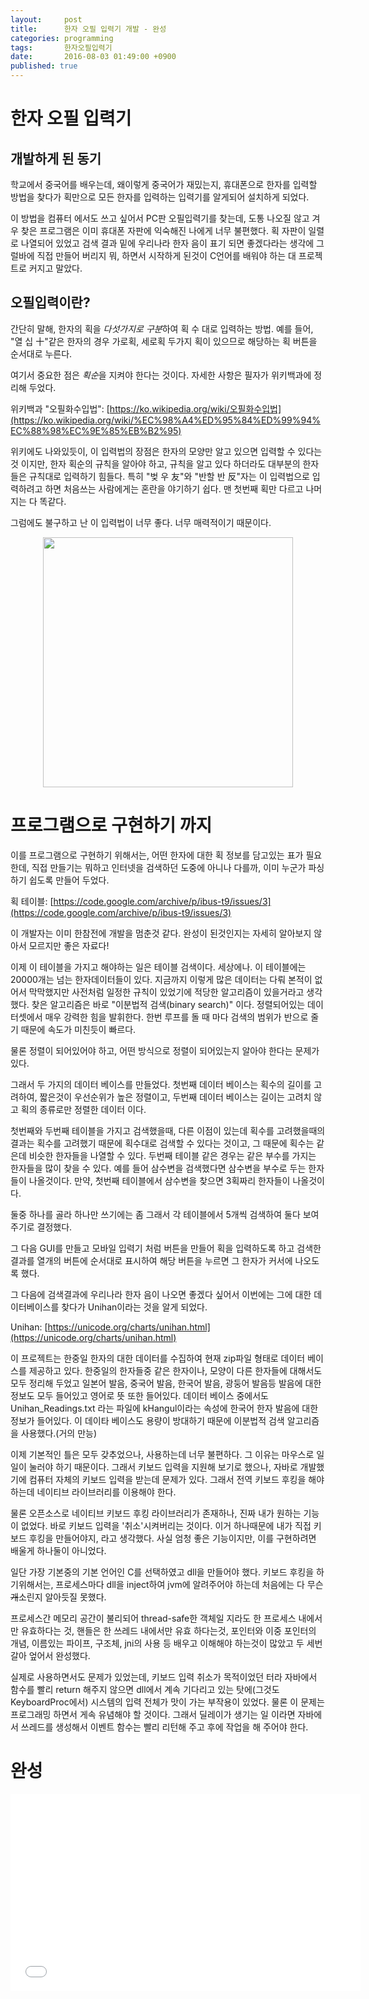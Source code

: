 ```yaml
---
layout:     post
title:      한자 오필 입력기 개발 - 완성
categories: programming
tags:       한자오필입력기
date:       2016-08-03 01:49:00 +0900
published: true
---
```


# 한자 오필 입력기

## 개발하게 된 동기
학교에서 중국어를 배우는데, 왜이렇게 중국어가 재밌는지, 휴대폰으로 한자를 입력할 방법을 찾다가 획만으로 모든 한자를 입력하는 입력기를 알게되어 설치하게 되었다.

이 방법을 컴퓨터 에서도 쓰고 싶어서 PC판 오필입력기를 찾는데, 도통 나오질 않고 겨우 찾은 프로그램은 이미 휴대폰 자판에 익숙해진 나에게 너무 불편했다. 획 자판이 일렬로 나열되어 있었고 검색 결과 밑에 우리나라 한자 음이 표기 되면 좋겠다라는 생각에 그럴바에 직접 만들어 버리지 뭐, 하면서 시작하게 된것이 C언어를 배워야 하는 대 프로젝트로 커지고 말았다.

## 오필입력이란?
간단히 말해, 한자의 획을 *다섯가지로 구분*하여 획 수 대로 입력하는 방법.
예를 들어, "열 십 十"같은 한자의 경우 가로획, 세로획 두가지 획이 있으므로 해당하는 획 버튼을 순서대로 누른다.

<!-- more -->

여기서 중요한 점은 *획순*을 지켜야 한다는 것이다.
자세한 사항은 필자가 위키백과에 정리해 두었다.

위키백과 "오필화수입법": [https://ko.wikipedia.org/wiki/오필화수입법](https://ko.wikipedia.org/wiki/%EC%98%A4%ED%95%84%ED%99%94%EC%88%98%EC%9E%85%EB%B2%95)

위키에도 나와있듯이, 이 입력법의 장점은 한자의 모양만 알고 있으면 입력할 수 있다는 것 이지만, 한자 획순의 규칙을 알아야 하고, 규칙을 알고 있다 하더라도 대부분의 한자들은 규칙대로 입력하기 힘들다. 특히 "벚 우 友"와 "반할 반 反"자는 이 입력법으로 입력하려고 하면 처음쓰는 사람에게는 혼란을 야기하기 쉽다. 맨 첫번째 획만 다르고 나머지는 다 똑같다.

그럼에도 불구하고 난 이 입력법이 너무 좋다. 너무 매력적이기 때문이다.

<center><img src="/assets/screenshot.png" width="400px" /></center>

# 프로그램으로 구현하기 까지

이를 프로그램으로 구현하기 위해서는, 어떤 한자에 대한 획 정보를 담고있는 표가 필요한데, 직접 만들기는 뭐하고 인터넷을 검색하던 도중에 아니나 다를까, 이미 누군가 파싱하기 쉽도록 만들어 두었다.

획 테이블: [https://code.google.com/archive/p/ibus-t9/issues/3](https://code.google.com/archive/p/ibus-t9/issues/3)

이 개발자는 이미 한참전에 개발을 멈춘것 같다. 완성이 된것인지는 자세히 알아보지 않아서 모르지만 좋은 자료다!

이제 이 테이블을 가지고 해야하는 일은 테이블 검색이다. 세상에나. 이 테이블에는 20000개는 넘는 한자데이터들이 있다. 지금까지 이렇게 많은 데이터는 다뤄 본적이 없어서 막막했지만 사전처럼 일정한 규칙이 있었기에 적당한 알고리즘이 있을거라고 생각했다. 찾은 알고리즘은 바로 "이분법적 검색(binary search)" 이다. 정렬되어있는 데이터셋에서 매우 강력한 힘을 발휘한다. 한번 루프를 돌 때 마다 검색의 범위가 반으로 줄기 때문에 속도가 미친듯이 빠르다.

물론 정렬이 되어있어야 하고, 어떤 방식으로 정렬이 되어있는지 알아야 한다는 문제가 있다.

그래서 두 가지의 데이터 베이스를 만들었다.
첫번째 데이터 베이스는 획수의 길이를 고려하여, 짧은것이 우선순위가 높은 정렬이고, 두번째 데이터 베이스는 길이는 고려치 않고 획의 종류로만 정렬한 데이터 이다.

첫번째와 두번째 테이블을 가지고 검색했을때, 다른 이점이 있는데 획수를 고려했을때의 결과는 획수를 고려했기 때문에 획수대로 검색할 수 있다는 것이고, 그 때문에 획수는 같은데 비슷한 한자들을 나열할 수 있다.
두번째 테이블 같은 경우는 같은 부수를 가지는 한자들을 많이 찾을 수 있다. 예를 들어 삼수변을 검색했다면 삼수변을 부수로 두는 한자들이 나올것이다. 만약, 첫번째 테이블에서 삼수변을 찾으면 3획짜리 한자들이 나올것이다.

둘중 하나를 골라 하나만 쓰기에는 좀 그래서 각 테이블에서 5개씩 검색하여 둘다 보여주기로 결정했다.

그 다음 GUI를 만들고 모바일 입력기 처럼 버튼을 만들어 획을 입력하도록 하고 검색한 결과를 열개의 버튼에 순서대로 표시하여 해당 버튼을 누르면 그 한자가 커서에 나오도록 했다.

그 다음에 검색결과에 우리나라 한자 음이 나오면 좋겠다 싶어서 이번에는 그에 대한 데이터베이스를 찾다가 Unihan이라는 것을 알게 되었다.

Unihan: [https://unicode.org/charts/unihan.html](https://unicode.org/charts/unihan.html)

이 프로젝트는 한중일 한자의 대한 데이터를 수집하여 현재 zip파일 형태로 데이터 베이스를 제공하고 있다. 한중일의 한자들중 같은 한자이나, 모양이 다른 한자들에 대해서도 모두 정리해 두었고 일본어 발음, 중국어 발음, 한국어 발음, 광둥어 발음등 발음에 대한 정보도 모두 들어있고 영어로 뜻 또한 들어있다.
데이터 베이스 중에서도 Unihan_Readings.txt 라는 파일에 kHangul이라는 속성에 한국어 한자 발음에 대한 정보가 들어있다. 이 데이타 베이스도 용량이 방대하기 때문에 이분법적 검색 알고리즘을 사용했다.(거의 만능)

이제 기본적인 틀은 모두 갖추었으나, 사용하는데 너무 불편하다. 그 이유는 마우스로 일일이 눌러야 하기 때문이다. 그래서 키보드 입력을 지원해 보기로 했으나, 자바로 개발했기에 컴퓨터 자체의 키보드 입력을 받는데 문제가 있다. 그래서 전역 키보드 후킹을 해야하는데 네이티브 라이브러리를 이용해야 한다.

물론 오픈소스로 네이티브 키보드 후킹 라이브러리가 존재하나, 진짜 내가 원하는 기능이 없었다. 바로 키보드 입력을 '취소'시켜버리는 것이다. 이거 하나때문에 내가 직접 키보드 후킹을 만들어야지, 라고 생각했다. 사실 엄청 좋은 기능이지만, 이를 구현하려면 배울게 하나둘이 아니었다.

일단 가장 기본중의 기본 언어인 C를 선택하였고 dll을 만들어야 했다.
키보드 후킹을 하기위해서는, 프로세스마다 dll을 inject하여 jvm에 알려주어야 하는데 처음에는 다 무슨 <s>개</s>소린지 알아듯질 못했다.

프로세스간 메모리 공간이 불리되어 thread-safe한 객체일 지라도 한 프로세스 내에서만 유효하다는 것, 핸들은 한 쓰레드 내에서만 유효 하다는것, 포인터와 이중 포인터의 개념, 이름있는 파이프, 구조체, jni의 사용 등 배우고 이해해야 하는것이 많았고 두 세번 갈아 엎어서 완성했다.

실제로 사용하면서도 문제가 있었는데, 키보드 입력 취소가 목적이었던 터라 자바에서 함수를 빨리 return 해주지 않으면 dll에서 계속 기다리고 있는 탓에(그것도 KeyboardProc에서) 시스템의 입력 전체가 맛이 가는 부작용이 있었다. 물론 이 문제는 프로그래밍 하면서 게속 유념해야 할 것이다. 그래서 딜레이가 생기는 일 이라면 자바에서 쓰레드를 생성해서 이벤트 함수는 빨리 리턴해 주고 후에 작업을 해 주어야 한다.

# 완성

<center><iframe width="560" height="315" src="//sendvid.com/embed/qgp3760s" frameborder="0" allowfullscreen></iframe></center>
